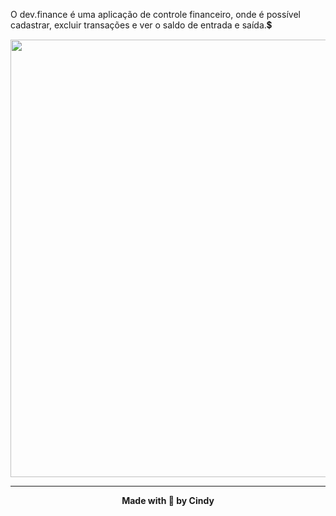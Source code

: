 O dev.finance é uma aplicação de controle financeiro, onde é possível cadastrar, excluir transações e ver o saldo de entrada e saída.💲

<div align="center">

<img src="https://user-images.githubusercontent.com/92797194/157933228-643f2ad0-8fce-4884-8fb2-e102d1b4307a.png" width="700px" />

</div>  

---

<div align="center">
    <b>Made with 🩷 by Cindy</b>
</div>



  
